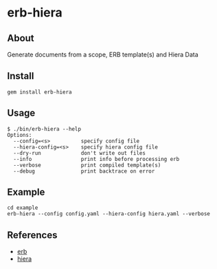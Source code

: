 # erb-hiera

## About

Generate documents from a scope, ERB template(s) and Hiera Data

## Install

```
gem install erb-hiera
```

## Usage

```
$ ./bin/erb-hiera --help
Options:
  --config=<s>          specify config file
  --hiera-config=<s>    specify hiera config file
  --dry-run             don't write out files
  --info                print info before processing erb
  --verbose             print compiled template(s)
  --debug               print backtrace on error
```

## Example

```
cd example
erb-hiera --config config.yaml --hiera-config hiera.yaml --verbose
```

## References

* [erb](http://www.stuartellis.name/articles/erb/#writing-templates)
* [hiera](https://docs.puppet.com/hiera/)
